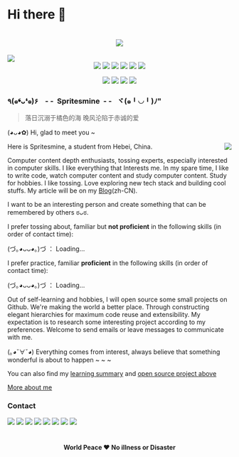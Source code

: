 # Hi there 👋 

  <!-- 动态打字效果 -->
  <h1 align="center">
    <a href=“https://qisansui.cn/">
      <img src="https://readme-typing-svg.herokuapp.com/?lines=fmt.Println(%22Hope%20you%20happy%20everyday%22);&center=true&size=19">
    </a>
  </h1>

  <!-- 展示图 -->
  <img src="https://cdn.jsdelivr.net/gh/Spritesmine/Spritesmine/assets/images/header.png"/>

  <!-- 个人资料徽标 -->
  <div align="center">
    <a href="https://qisansui.cn/"><img src="https://img.shields.io/badge/name-QISANSUI-orange?style=flat&logo=Analogue"></a>
    <a href="https://github.com/Spritesmine"><img src="https://img.shields.io/badge/🇨🇳_Live_In-💖_China-e60000?style=flat"></a>
    <a href="https://github.com/Spritesmine"><img src="https://img.shields.io/badge/🤣_Language-汉语、English-pink?style=flat"></a>
    <a href="https://github.com/Spritesmine"><img src="https://img.shields.io/badge/IDE-Visual_Studio_Code-007ACC?style=flat&logo=devbox"></a>
    <a href="https://github.com/Spritesmine"><img src="https://img.shields.io/badge/OS-Windows-deepskyblue?style=flat&logo=binance"></a>
    <a href="https://qisansui.cn/"><img src="https://img.shields.io/badge/Blog-QISANSUI.CN-339933?style=flat&logo=appveyor"></a>
    
  <!-- 独立徽标 -->
  [![](https://visitor-badge.laobi.icu/badge?page_id=spritesmine.spritesmine)]() 
  [![](https://data.jsdelivr.com/v1/package/gh/Spritesmine/Spritesmine/badge)]() 
  <a href="https://weibo.com/u/1749127163"><img src="https://img.shields.io/badge/LeiJun-永远相信美好的事情即将发生-orange?style=flat"></a>
  [![](https://cdn.rawgit.com/sindresorhus/awesome/d7305f38d29fed78fa85652e3a63e154dd8e8829/media/badge.svg)]() 
  </div>

<!-- 主文 -->

### ٩(๑❛ᴗ❛๑)۶&nbsp;&nbsp;&nbsp;&nbsp;- -&nbsp;&nbsp;Spritesmine&nbsp;&nbsp;- -&nbsp;&nbsp;&nbsp;ヾ(๑╹◡╹)ﾉ"

> 落日沉溺于橘色的海 晚风沦陷于赤诚的爱

(◕ᴗ◕✿) Hi, glad to meet you ~

<a href="#">
  <img align="right" src="https://github-readme-stats.vercel.app/api/top-langs/?username=Spritesmine&layout=compact">
</a>

Here is Spritesmine, a student from Hebei, China.

Computer content depth enthusiasts, tossing experts, especially interested in computer skills. I like everything that Interests me. In my spare time, I like to write code, watch computer content and study computer content. Study for hobbies. I like tossing. Love exploring new tech stack and building cool stuffs. My article will be on my [Blog](https://qisansui.cn)(zh-CN).

I want to be an interesting person and create something that can be remembered by others ಠᴗಠ.

I prefer tossing about, familiar but <b>not proficient</b> in the following skills (in order of contact time):

(づ｡◕ᴗᴗ◕｡)づ ： Loading...

I prefer practice, familiar <b>proficient</b> in the following skills (in order of contact time):

(づ｡◕ᴗᴗ◕｡)づ ： Loading...

Out of self-learning and hobbies, I will open source some small projects on Github. We're making the world a better place. Through constructing elegant hierarchies for maximum code reuse and extensibility. My expectation is to research some interesting project according to my preferences. Welcome to send emails or leave messages to communicate with me.

(｡◕ˇ∀ˇ◕) Everything comes from interest, always believe that something wonderful is about to happen ~ ~ ~ 

 You can also find my [learning summary](https://www.qisansui.cn) and [open source project above](https://github.com/Spritesmine/)

[More about me](https://qisansui.cn) 

### Contact

   [![](https://img.shields.io/badge/t.me-@QISANSUI-goldenrod?style=flat&logo=telegram)]() 
    <a href="tencent://ContactInfo/?subcmd=ViewInfo&puin=0&uin=1073197808"><img src="https://img.shields.io/badge/QQ-有事嘛？-00ccff?style=flat&logo=QQ"></a>
    <a href="mailto:sansuishushu@gmail.com"><img src="https://img.shields.io/badge/Gmail-sansuishushu@gmail.com-springgreen?style=flat&logo=gmail&link=mailto:sansuishushu@gmail.com"></a>
    <a href="https://web.vip.miui.com/page/info/mio/mio/homePage?uid=1050510190"><img src="https://img.shields.io/badge/Xiaomi-小米-orange?style=flat&logo=Xiaomi"></a>
    <a href="https://space.bilibili.com/91371045"><img src="https://img.shields.io/badge/bilibili-B%E7%AB%99-ff69b4?style=flat&logo=bilibili"></a>
    <a href="https://zhihu.com/people/Spritesmine"><img src="https://img.shields.io/badge/zhihu-知乎-blue?style=flat&logo=zhihu"></a>
    <a href="https://juejin.cn/user/2928754709239774"><img src="https://img.shields.io/badge/juejin-稀土掘金-1e95ff?style=flat&logo=juejin"></a>
    <a href="https://about.qisansui.cn"><img src="https://img.shields.io/badge/About-me-e6e6fa?style=flat&logo=frontendmentor"></a>
    
#

<div align="center">

<b>World Peace ❤️ No illness or Disaster</b>

</div>

